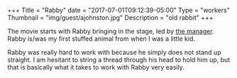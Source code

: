 +++
Title = "Rabby"
date = "2017-07-01T09:12:39-05:00"
Type = "workers"
Thumbnail = "img/guest/ajohnston.jpg"
Description = "old rabbit"
+++

The movie starts with Rabby bringing in the stage, led by [the manager](/workers/the_manager/).  Rabby is/was my first stuffed animal from when I was a little kid.

Rabby was really hard to work with because he simply does not stand up straight.  I am hesitant to string a thread through his head to hold him up, but that is basically what it takes to work with Rabby very easily.